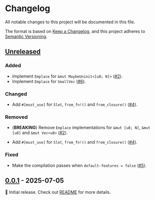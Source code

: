 # Changelog

All notable changes to this project will be documented in this file.

The format is based on [Keep a Changelog](https://keepachangelog.com/en/1.1.0/), and this project
adheres to [Semantic Versioning](https://semver.org/spec/v2.0.0.html).

<!--
Here's a template for each release section. This file should only include changes that are
noticeable to end-users since the last release. For developers, this project follows
[Conventional Commits](https://www.conventionalcommits.org/en/v1.0.0/) to track changes.

## [1.0.0] - YYYY-MM-DD

### Added

- (**BREAKING**) Always place breaking changes at the top.
- Append other changes in chronological order under the relevant subsections.

### Changed

### Deprecated

### Removed

### Fixed

### Security

[1.0.0]: https://github.com/user/repo/compare/v0.0.0..v1.0.0
-->

## [Unreleased]

### Added

- Implement `Emplace` for `&mut MaybeUninit<[u8; N]>` ([#2]).
- Implement `Emplace` for `SmallVec` ([#6]).

### Changed

- Add `#[must_use]` for `Slot`, `from_fn!()` and `from_closure()` ([#4]).

### Removed

- (**BREAKING**) Remove `Emplace` implementations for `&mut [u8; N]`, `&mut [u8]` and `&mut Vec<u8>`
  ([#2]).

- Add `#[must_use]` for `Slot`, `from_fn!()` and `from_closure()` ([#4]).

### Fixed

- Make the compilation passes when `default-features = false` ([#5]).

[#6]: https://github.com/loichyan/dynify/pull/6
[#5]: https://github.com/loichyan/dynify/pull/5
[#4]: https://github.com/loichyan/dynify/pull/4
[#2]: https://github.com/loichyan/dynify/pull/2

## [0.0.1] - 2025-07-05

🎉 Initial release. Check out [README](https://github.com/loichyan/dynify/blob/v0.0.1/README.md) for
more details.

[Unreleased]: https://github.com/loichyan/dynify/compare/v0.0.1..HEAD
[0.0.1]: https://github.com/loichyan/dynify/releases/tag/v0.0.1
